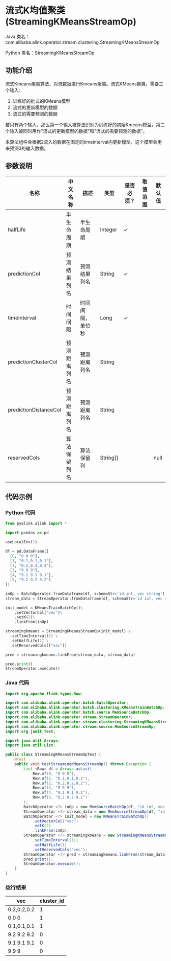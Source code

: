 # 流式K均值聚类 (StreamingKMeansStreamOp)
Java 类名：com.alibaba.alink.operator.stream.clustering.StreamingKMeansStreamOp

Python 类名：StreamingKMeansStreamOp


## 功能介绍
流式Kmeans聚类算法，对流数据进行Kmeans聚类。流式KMeans聚类，需要三个输入: 
1. 训练好的批式的KMeans模型
2. 流式的更新模型的数据
3. 流式的需要预测的数据

若只有两个输入，那么第一个输入被算法识别为训练好的初始Kmeans模型，第二个输入被同时用作"流式的更新模型的数据"和"流式的需要预测的数据"。

本算法组件会根据2流入的数据在固定的timeinterval内更新模型，这个模型会用来预测3的输入数据。

## 参数说明


| 名称 | 中文名称 | 描述 | 类型 | 是否必须？ | 取值范围 | 默认值 |
| --- | --- | --- | --- | --- | --- | --- |
| halfLife | 半生命周期 | 半生命周期 | Integer | ✓ |  |  |
| predictionCol | 预测结果列名 | 预测结果列名 | String | ✓ |  |  |
| timeInterval | 时间间隔 | 时间间隔，单位秒 | Long | ✓ |  |  |
| predictionClusterCol | 预测距离列名 | 预测距离列名 | String |  |  |  |
| predictionDistanceCol | 预测距离列名 | 预测距离列名 | String |  |  |  |
| reservedCols | 算法保留列名 | 算法保留列 | String[] |  |  | null |





## 代码示例
### Python 代码
```python
from pyalink.alink import *

import pandas as pd

useLocalEnv(1)

df = pd.DataFrame([
  [0, "0 0 0"],
  [1, "0.1,0.1,0.1"],
  [2, "0.2,0.2,0.2"],
  [3, "9 9 9"],
  [4, "9.1 9.1 9.1"],
  [5, "9.2 9.2 9.2"]
])

inOp = BatchOperator.fromDataframe(df, schemaStr='id int, vec string')
stream_data = StreamOperator.fromDataframe(df, schemaStr='id int, vec string')

init_model = KMeansTrainBatchOp()\
    .setVectorCol("vec")\
    .setK(2)\
    .linkFrom(inOp)

streamingkmeans = StreamingKMeansStreamOp(init_model) \
  .setTimeInterval(1) \
  .setHalfLife(1) \
  .setReservedCols(["vec"])

pred = streamingkmeans.linkFrom(stream_data, stream_data)

pred.print()
StreamOperator.execute()

```
### Java 代码
```java
import org.apache.flink.types.Row;

import com.alibaba.alink.operator.batch.BatchOperator;
import com.alibaba.alink.operator.batch.clustering.KMeansTrainBatchOp;
import com.alibaba.alink.operator.batch.source.MemSourceBatchOp;
import com.alibaba.alink.operator.stream.StreamOperator;
import com.alibaba.alink.operator.stream.clustering.StreamingKMeansStreamOp;
import com.alibaba.alink.operator.stream.source.MemSourceStreamOp;
import org.junit.Test;

import java.util.Arrays;
import java.util.List;

public class StreamingKMeansStreamOpTest {
	@Test
	public void testStreamingKMeansStreamOp() throws Exception {
		List <Row> df = Arrays.asList(
			Row.of(0, "0 0 0"),
			Row.of(1, "0.1,0.1,0.1"),
			Row.of(2, "0.2,0.2,0.2"),
			Row.of(3, "9 9 9"),
			Row.of(4, "9.1 9.1 9.1"),
			Row.of(5, "9.2 9.2 9.2")
		);
		BatchOperator <?> inOp = new MemSourceBatchOp(df, "id int, vec string");
		StreamOperator <?> stream_data = new MemSourceStreamOp(df, "id int, vec string");
		BatchOperator <?> init_model = new KMeansTrainBatchOp()
			.setVectorCol("vec")
			.setK(2)
            .linkFrom(inOp);
		StreamOperator <?> streamingkmeans = new StreamingKMeansStreamOp(init_model)
			.setTimeInterval(1L)
			.setHalfLife(1)
			.setReservedCols("vec");
		StreamOperator <?> pred = streamingkmeans.linkFrom(stream_data, stream_data);
		pred.print();
		StreamOperator.execute();
	}
}
```

### 运行结果
vec|cluster_id
---|----------
0.2,0.2,0.2|1
0 0 0|1
0.1,0.1,0.1|1
9.2 9.2 9.2|0
9.1 9.1 9.1|0
9 9 9|0
